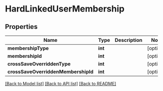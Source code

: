 # HardLinkedUserMembership

## Properties
Name | Type | Description | Notes
------------ | ------------- | ------------- | -------------
**membershipType** | **int** |  | [optional] 
**membershipId** | **int** |  | [optional] 
**crossSaveOverriddenType** | **int** |  | [optional] 
**crossSaveOverriddenMembershipId** | **int** |  | [optional] 

[[Back to Model list]](../README.md#documentation-for-models) [[Back to API list]](../README.md#documentation-for-api-endpoints) [[Back to README]](../README.md)


